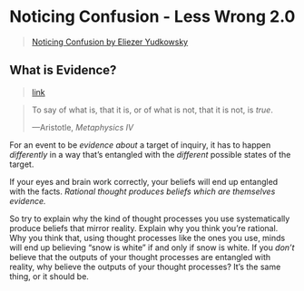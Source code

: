 # Noticing Confusion - Less Wrong 2.0

> [Noticing Confusion by Eliezer Yudkowsky](https://www.lesswrong.com/s/zpCiuR4T343j9WkcK)

## What is Evidence?

> [link](https://www.lesswrong.com/s/zpCiuR4T343j9WkcK/p/6s3xABaXKPdFwA3FS)

> To say of what is, that it is, or of what is not, that it is not, is *true*.
>
> —Aristotle, *Metaphysics IV*

For an event to be *evidence about* a target of inquiry, it has to happen *differently* in a way that’s entangled with the *different* possible states of the target.

If your eyes and brain work correctly, your beliefs will end up entangled with the facts. *Rational thought produces beliefs which are themselves evidence.*

So try to explain why the kind of thought processes you use systematically produce beliefs that mirror reality. Explain why you think you’re rational. Why you think that, using thought processes like the ones you use, minds will end up believing “snow is white” if and only if snow is white. If you *don’t* believe that the outputs of your thought processes are entangled with reality, why believe the outputs of your thought processes? It’s the same thing, or it should be.